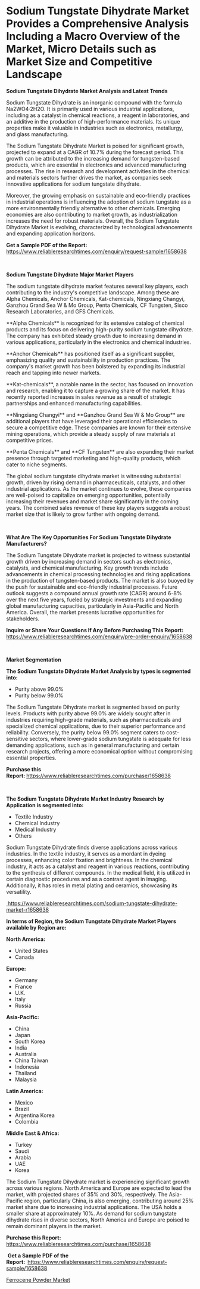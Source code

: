 <p><h1>Sodium Tungstate Dihydrate Market Provides a Comprehensive Analysis Including a Macro Overview of the Market, Micro Details such as Market Size and Competitive Landscape</h1></p><p><strong>Sodium Tungstate Dihydrate Market Analysis and Latest Trends</strong></p>
<p><p>Sodium Tungstate Dihydrate is an inorganic compound with the formula Na2WO4·2H2O. It is primarily used in various industrial applications, including as a catalyst in chemical reactions, a reagent in laboratories, and an additive in the production of high-performance materials. Its unique properties make it valuable in industries such as electronics, metallurgy, and glass manufacturing.</p><p>The Sodium Tungstate Dihydrate Market is poised for significant growth, projected to expand at a CAGR of 10.7% during the forecast period. This growth can be attributed to the increasing demand for tungsten-based products, which are essential in electronics and advanced manufacturing processes. The rise in research and development activities in the chemical and materials sectors further drives the market, as companies seek innovative applications for sodium tungstate dihydrate.</p><p>Moreover, the growing emphasis on sustainable and eco-friendly practices in industrial operations is influencing the adoption of sodium tungstate as a more environmentally friendly alternative to other chemicals. Emerging economies are also contributing to market growth, as industrialization increases the need for robust materials. Overall, the Sodium Tungstate Dihydrate Market is evolving, characterized by technological advancements and expanding application horizons.</p></p>
<p><strong>Get a Sample PDF of the Report:&nbsp;</strong> <a href="https://www.reliableresearchtimes.com/enquiry/request-sample/1658638?utm_campaign=3283&utm_medium=2&utm_source=Github&utm_content=ia&utm_term=31032025&utm_id=sodium-tungstate-dihydrate">https://www.reliableresearchtimes.com/enquiry/request-sample/1658638</a></p>
<p>&nbsp;</p>
<p><strong>Sodium Tungstate Dihydrate Major Market Players</strong></p>
<p><p>The sodium tungstate dihydrate market features several key players, each contributing to the industry's competitive landscape. Among these are Alpha Chemicals, Anchor Chemicals, Kat-chemicals, Ningxiang Changyi, Ganzhou Grand Sea W & Mo Group, Penta Chemicals, CF Tungsten, Sisco Research Laboratories, and GFS Chemicals.</p><p>**Alpha Chemicals** is recognized for its extensive catalog of chemical products and its focus on delivering high-purity sodium tungstate dihydrate. The company has exhibited steady growth due to increasing demand in various applications, particularly in the electronics and chemical industries. </p><p>**Anchor Chemicals** has positioned itself as a significant supplier, emphasizing quality and sustainability in production practices. The company's market growth has been bolstered by expanding its industrial reach and tapping into newer markets.</p><p>**Kat-chemicals**, a notable name in the sector, has focused on innovation and research, enabling it to capture a growing share of the market. It has recently reported increases in sales revenue as a result of strategic partnerships and enhanced manufacturing capabilities.</p><p>**Ningxiang Changyi** and **Ganzhou Grand Sea W & Mo Group** are additional players that have leveraged their operational efficiencies to secure a competitive edge. These companies are known for their extensive mining operations, which provide a steady supply of raw materials at competitive prices.</p><p>**Penta Chemicals** and **CF Tungsten** are also expanding their market presence through targeted marketing and high-quality products, which cater to niche segments. </p><p>The global sodium tungstate dihydrate market is witnessing substantial growth, driven by rising demand in pharmaceuticals, catalysts, and other industrial applications. As the market continues to evolve, these companies are well-poised to capitalize on emerging opportunities, potentially increasing their revenues and market share significantly in the coming years. The combined sales revenue of these key players suggests a robust market size that is likely to grow further with ongoing demand.</p></p>
<p>&nbsp;</p>
<p><strong>What Are The Key Opportunities For Sodium Tungstate Dihydrate Manufacturers?</strong></p>
<p><p>The Sodium Tungstate Dihydrate market is projected to witness substantial growth driven by increasing demand in sectors such as electronics, catalysts, and chemical manufacturing. Key growth trends include advancements in chemical processing technologies and rising applications in the production of tungsten-based products. The market is also buoyed by the push for sustainable and eco-friendly industrial processes. Future outlook suggests a compound annual growth rate (CAGR) around 6-8% over the next five years, fueled by strategic investments and expanding global manufacturing capacities, particularly in Asia-Pacific and North America. Overall, the market presents lucrative opportunities for stakeholders.</p></p>
<p><strong>Inquire or Share Your Questions If Any Before Purchasing This Report:</strong> <a href="https://www.reliableresearchtimes.com/enquiry/pre-order-enquiry/1658638?utm_campaign=3283&utm_medium=2&utm_source=Github&utm_content=ia&utm_term=31032025&utm_id=sodium-tungstate-dihydrate">https://www.reliableresearchtimes.com/enquiry/pre-order-enquiry/1658638</a></p>
<p>&nbsp;</p>
<p><strong>Market Segmentation</strong></p>
<p><strong>The Sodium Tungstate Dihydrate Market Analysis by types is segmented into:</strong></p>
<p><ul><li>Purity above 99.0%</li><li>Purity below 99.0%</li></ul></p>
<p><p>The Sodium Tungstate Dihydrate market is segmented based on purity levels. Products with purity above 99.0% are widely sought after in industries requiring high-grade materials, such as pharmaceuticals and specialized chemical applications, due to their superior performance and reliability. Conversely, the purity below 99.0% segment caters to cost-sensitive sectors, where lower-grade sodium tungstate is adequate for less demanding applications, such as in general manufacturing and certain research projects, offering a more economical option without compromising essential properties.</p></p>
<p><strong>Purchase this Report:&nbsp;</strong><a href="https://www.reliableresearchtimes.com/purchase/1658638?utm_campaign=3283&utm_medium=2&utm_source=Github&utm_content=ia&utm_term=31032025&utm_id=sodium-tungstate-dihydrate">https://www.reliableresearchtimes.com/purchase/1658638</a></p>
<p>&nbsp;</p>
<p><strong>The Sodium Tungstate Dihydrate Market Industry Research by Application is segmented into:</strong></p>
<p><ul><li>Textile Industry</li><li>Chemical Industry</li><li>Medical Industry</li><li>Others</li></ul></p>
<p><p>Sodium Tungstate Dihydrate finds diverse applications across various industries. In the textile industry, it serves as a mordant in dyeing processes, enhancing color fixation and brightness. In the chemical industry, it acts as a catalyst and reagent in various reactions, contributing to the synthesis of different compounds. In the medical field, it is utilized in certain diagnostic procedures and as a contrast agent in imaging. Additionally, it has roles in metal plating and ceramics, showcasing its versatility.</p></p>
<p><a href="https://www.reliableresearchtimes.com/sodium-tungstate-dihydrate-market-r1658638?utm_campaign=3283&utm_medium=2&utm_source=Github&utm_content=ia&utm_term=31032025&utm_id=sodium-tungstate-dihydrate">&nbsp;https://www.reliableresearchtimes.com/sodium-tungstate-dihydrate-market-r1658638</a></p>
<p><strong>In terms of Region, the Sodium Tungstate Dihydrate Market Players available by Region are:</strong></p>
<p>
    <p> <strong> North America: </strong>
        <ul>
            <li>United States</li>
            <li>Canada</li>
        </ul>
        </p> 
    <p> <strong> Europe: </strong>
        <ul>
            <li>Germany</li>
            <li>France</li>
            <li>U.K.</li>
            <li>Italy</li>
            <li>Russia</li>
        </ul>
        </p> 
    <p> <strong> Asia-Pacific: </strong>
        <ul>
            <li>China</li>
            <li>Japan</li>
            <li>South Korea</li>
            <li>India</li>
            <li>Australia</li>
            <li>China Taiwan</li>
            <li>Indonesia</li>
            <li>Thailand</li>
            <li>Malaysia</li>
        </ul>
        </p> 
    <p> <strong> Latin America: </strong>
        <ul>
            <li>Mexico</li>
            <li>Brazil</li>
            <li>Argentina Korea</li>
            <li>Colombia</li>
        </ul>
        </p> 
    <p> <strong> Middle East & Africa: </strong>
        <ul>
            <li>Turkey</li>
            <li>Saudi</li>
            <li>Arabia</li>
            <li>UAE</li>
            <li>Korea</li>
        </ul>
    </p>
    </p>
<p><p>The Sodium Tungstate Dihydrate market is experiencing significant growth across various regions. North America and Europe are expected to lead the market, with projected shares of 35% and 30%, respectively. The Asia-Pacific region, particularly China, is also emerging, contributing around 25% market share due to increasing industrial applications. The USA holds a smaller share at approximately 10%. As demand for sodium tungstate dihydrate rises in diverse sectors, North America and Europe are poised to remain dominant players in the market.</p></p>
<p><strong>Purchase this Report: </strong><a href="https://www.reliableresearchtimes.com/purchase/1658638?utm_campaign=3283&utm_medium=2&utm_source=Github&utm_content=ia&utm_term=31032025&utm_id=sodium-tungstate-dihydrate">https://www.reliableresearchtimes.com/purchase/1658638</a></p>
<p>&nbsp;<strong>Get a Sample PDF of the Report:&nbsp;&nbsp;</strong><a href="https://www.reliableresearchtimes.com/enquiry/request-sample/1658638?utm_campaign=3283&utm_medium=2&utm_source=Github&utm_content=ia&utm_term=31032025&utm_id=sodium-tungstate-dihydrate">https://www.reliableresearchtimes.com/enquiry/request-sample/1658638</a></p>
<p><strong></strong></p>
<p><p><a href="https://github.com/boccalyver5k/Market-Research-Report-List-1/blob/main/ferrocene-powder-market.md?utm_campaign=3283&utm_medium=2&utm_source=Github&utm_content=ia&utm_term=31032025&utm_id=sodium-tungstate-dihydrate">Ferrocene Powder Market</a></p></p>